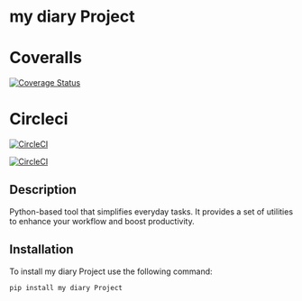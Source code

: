# my diary Project

# Coveralls
[![Coverage Status](https://coveralls.io/repos/github/kabuiya/JournalEndpoints/badge.svg?branch=main)](https://coveralls.io/github/kabuiya/JournalEndpoints?branch=main)

# Circleci
[![CircleCI](https://dl.circleci.com/status-badge/img/circleci/3WDH8NqBWqqcfhediMABwD/Q23JnEcnHKzey3yfGfo5mi/tree/main.svg?style=svg)](https://dl.circleci.com/status-badge/redirect/circleci/3WDH8NqBWqqcfhediMABwD/Q23JnEcnHKzey3yfGfo5mi/tree/main)

[![CircleCI](https://circleci.com/gh/kabuiya/JournalEndpoints.svg?style=svg)](https://circleci.com/gh/kabuiya/JournalEndpoints)


## Description 
Python-based tool that simplifies everyday tasks. It provides a set of utilities to enhance your workflow and boost productivity.

## Installation

To install my diary Project use the following command:

```bash
pip install my diary Project
